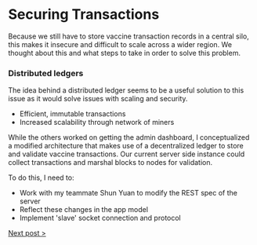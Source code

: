 # Securing Transactions

Because we still have to store vaccine transaction records in a central silo, this makes it insecure and difficult to scale across a wider region. We thought about this and what steps to take in order to solve this problem.

### Distributed ledgers

The idea behind a distributed ledger seems to be a useful solution to this issue as it would solve issues with scaling and security.

- Efficient, immutable transactions
- Increased scalability through network of miners

While the others worked on getting the admin dashboard, I conceptualized a modified architecture that makes use of a decentralized ledger to store and validate vaccine transactions. Our current server side instance could collect transactions and marshal blocks to nodes for validation.

To do this, I need to:

- Work with my teammate Shun Yuan to modify the REST spec of the server
- Reflect these changes in the app model
- Implement 'slave' socket connection and protocol

[Next post >](https://github.com/heka-project/blog/blob/master/sean/7.md)
